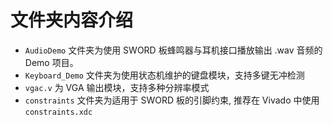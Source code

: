 # 文件夹内容介绍

- `AudioDemo` 文件夹为使用 SWORD 板蜂鸣器与耳机接口播放输出 .wav 音频的 Demo 项目。
- `Keyboard_Demo` 文件夹为使用状态机维护的键盘模块，支持多键无冲检测
- `vgac.v` 为 VGA 输出模块，支持多种分辨率模式
- `constraints` 文件夹为适用于 SWORD 板的引脚约束, 推荐在 Vivado 中使用 `constraints.xdc`